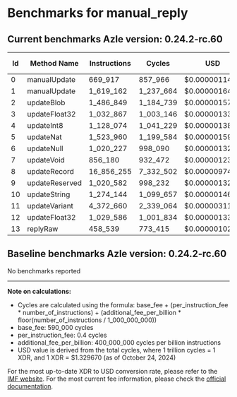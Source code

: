 # Benchmarks for manual_reply

## Current benchmarks Azle version: 0.24.2-rc.60

| Id  | Method Name    | Instructions | Cycles    | USD           | USD/Million Calls |
| --- | -------------- | ------------ | --------- | ------------- | ----------------- |
| 0   | manualUpdate   | 669_917      | 857_966   | $0.0000011408 | $1.14             |
| 1   | manualUpdate   | 1_619_162    | 1_237_664 | $0.0000016457 | $1.64             |
| 2   | updateBlob     | 1_486_849    | 1_184_739 | $0.0000015753 | $1.57             |
| 3   | updateFloat32  | 1_032_867    | 1_003_146 | $0.0000013339 | $1.33             |
| 4   | updateInt8     | 1_128_074    | 1_041_229 | $0.0000013845 | $1.38             |
| 5   | updateNat      | 1_523_960    | 1_199_584 | $0.0000015951 | $1.59             |
| 6   | updateNull     | 1_020_227    | 998_090   | $0.0000013271 | $1.32             |
| 7   | updateVoid     | 856_180      | 932_472   | $0.0000012399 | $1.23             |
| 8   | updateRecord   | 16_856_255   | 7_332_502 | $0.0000097498 | $9.74             |
| 9   | updateReserved | 1_020_582    | 998_232   | $0.0000013273 | $1.32             |
| 10  | updateString   | 1_274_144    | 1_099_657 | $0.0000014622 | $1.46             |
| 11  | updateVariant  | 4_372_660    | 2_339_064 | $0.0000031102 | $3.11             |
| 12  | updateFloat32  | 1_029_586    | 1_001_834 | $0.0000013321 | $1.33             |
| 13  | replyRaw       | 458_539      | 773_415   | $0.0000010284 | $1.02             |

## Baseline benchmarks Azle version: 0.24.2-rc.60

No benchmarks reported

---

**Note on calculations:**

-   Cycles are calculated using the formula: base_fee + (per_instruction_fee \* number_of_instructions) + (additional_fee_per_billion \* floor(number_of_instructions / 1_000_000_000))
-   base_fee: 590_000 cycles
-   per_instruction_fee: 0.4 cycles
-   additional_fee_per_billion: 400_000_000 cycles per billion instructions
-   USD value is derived from the total cycles, where 1 trillion cycles = 1 XDR, and 1 XDR = $1.329670 (as of October 24, 2024)

For the most up-to-date XDR to USD conversion rate, please refer to the [IMF website](https://www.imf.org/external/np/fin/data/rms_sdrv.aspx).
For the most current fee information, please check the [official documentation](https://internetcomputer.org/docs/current/developer-docs/gas-cost#execution).
